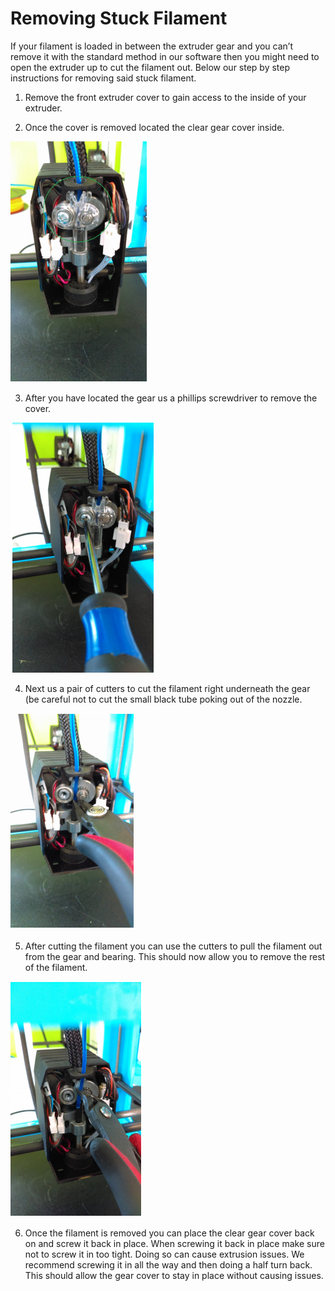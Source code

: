 # Removing Stuck Filament

If your filament is loaded in between the extruder gear and you can’t remove it with the standard method in our software then you might need to open the extruder up to cut the filament out. Below our step by step instructions for removing said stuck filament.

1. Remove the front extruder cover to gain access to the inside of your extruder.

2. Once the cover is removed located the clear gear cover inside.

![](../.gitbook/assets/sf1.PNG)

3. After you have located the gear us a phillips screwdriver to remove the cover.

![](../.gitbook/assets/sf2.PNG)

4. Next us a pair of cutters to cut the filament right underneath the gear \(be careful not to cut the small black tube poking out of the nozzle.

![](../.gitbook/assets/sf3.PNG)

5. After cutting the filament you can use the cutters to pull the filament out from the gear and bearing. This should now allow you to remove the rest of the filament.

![](../.gitbook/assets/sf4.PNG)

6. Once the filament is removed you can place the clear gear cover back on and screw it back in place. When screwing it back in place make sure not to screw it in too tight. Doing so can cause extrusion issues. We recommend screwing it in all the way and then doing a half turn back. This should allow the gear cover to stay in place without causing issues.

